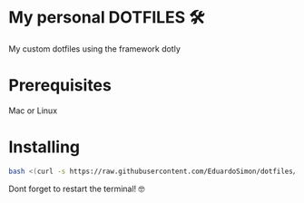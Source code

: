 # My personal DOTFILES 🛠
My custom dotfiles using the framework dotly

# Prerequisites
Mac or Linux

# Installing

```sh
bash <(curl -s https://raw.githubusercontent.com/EduardoSimon/dotfiles/main/installer.sh) 
````

Dont forget to restart the terminal! 🤓

